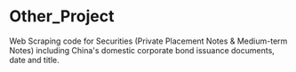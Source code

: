 # Other_Project
Web Scraping code for Securities (Private Placement Notes &amp; Medium-term Notes) including China's domestic corporate bond issuance documents, date and title.
